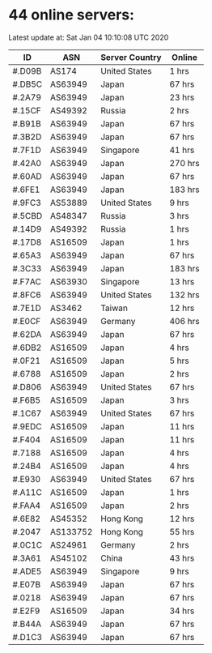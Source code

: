 # 44 online servers:

Latest update at: Sat Jan 04 10:10:08 UTC 2020

| ID | ASN | Server Country | Online |
| -- | --- | -------------- | ------ |
| #.D09B | AS174 | United States | 1 hrs |
| #.DB5C | AS63949 | Japan | 67 hrs |
| #.2A79 | AS63949 | Japan | 23 hrs |
| #.15CF | AS49392 | Russia | 2 hrs |
| #.B91B | AS63949 | Japan | 67 hrs |
| #.3B2D | AS63949 | Japan | 67 hrs |
| #.7F1D | AS63949 | Singapore | 41 hrs |
| #.42A0 | AS63949 | Japan | 270 hrs |
| #.60AD | AS63949 | Japan | 67 hrs |
| #.6FE1 | AS63949 | Japan | 183 hrs |
| #.9FC3 | AS53889 | United States | 9 hrs |
| #.5CBD | AS48347 | Russia | 3 hrs |
| #.14D9 | AS49392 | Russia | 1 hrs |
| #.17D8 | AS16509 | Japan | 1 hrs |
| #.65A3 | AS63949 | Japan | 67 hrs |
| #.3C33 | AS63949 | Japan | 183 hrs |
| #.F7AC | AS63930 | Singapore | 13 hrs |
| #.8FC6 | AS63949 | United States | 132 hrs |
| #.7E1D | AS3462 | Taiwan | 12 hrs |
| #.E0CF | AS63949 | Germany | 406 hrs |
| #.62DA | AS63949 | Japan | 67 hrs |
| #.6DB2 | AS16509 | Japan | 4 hrs |
| #.0F21 | AS16509 | Japan | 5 hrs |
| #.6788 | AS16509 | Japan | 2 hrs |
| #.D806 | AS63949 | United States | 67 hrs |
| #.F6B5 | AS16509 | Japan | 3 hrs |
| #.1C67 | AS63949 | United States | 67 hrs |
| #.9EDC | AS16509 | Japan | 11 hrs |
| #.F404 | AS16509 | Japan | 11 hrs |
| #.7188 | AS16509 | Japan | 4 hrs |
| #.24B4 | AS16509 | Japan | 4 hrs |
| #.E930 | AS63949 | United States | 67 hrs |
| #.A11C | AS16509 | Japan | 1 hrs |
| #.FAA4 | AS16509 | Japan | 2 hrs |
| #.6E82 | AS45352 | Hong Kong | 12 hrs |
| #.2047 | AS133752 | Hong Kong | 55 hrs |
| #.0C1C | AS24961 | Germany | 2 hrs |
| #.3A61 | AS45102 | China | 43 hrs |
| #.ADE5 | AS63949 | Singapore | 9 hrs |
| #.E07B | AS63949 | Japan | 67 hrs |
| #.0218 | AS63949 | Japan | 67 hrs |
| #.E2F9 | AS16509 | Japan | 34 hrs |
| #.B44A | AS63949 | Japan | 67 hrs |
| #.D1C3 | AS63949 | Japan | 67 hrs |

